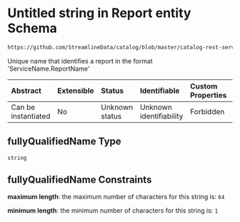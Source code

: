 # Untitled string in Report entity Schema

```txt
https://github.com/StreamlineData/catalog/blob/master/catalog-rest-service/src/main/resources/json/schema/entity/data/report.json#/properties/fullyQualifiedName
```

Unique name that identifies a report in the format 'ServiceName.ReportName'

| Abstract            | Extensible | Status         | Identifiable            | Custom Properties | Additional Properties | Access Restrictions | Defined In                                                            |
| :------------------ | :--------- | :------------- | :---------------------- | :---------------- | :-------------------- | :------------------ | :-------------------------------------------------------------------- |
| Can be instantiated | No         | Unknown status | Unknown identifiability | Forbidden         | Allowed               | none                | [report.json*](../out/entity/data/report.json "open original schema") |

## fullyQualifiedName Type

`string`

## fullyQualifiedName Constraints

**maximum length**: the maximum number of characters for this string is: `64`

**minimum length**: the minimum number of characters for this string is: `1`

